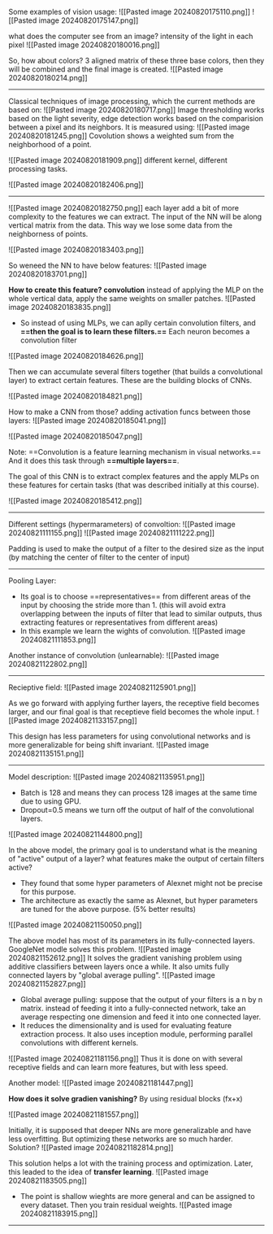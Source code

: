 
Some examples of vision usage:
![[Pasted image 20240820175110.png]]
![[Pasted image 20240820175147.png]]

what does the computer see from an image? intensity of the light in each pixel
![[Pasted image 20240820180016.png]]


So, how about colors? 3 aligned matrix of these three base colors, then they will be combined and the final image is created.
![[Pasted image 20240820180214.png]]


-----------------------

Classical techniques of image processing, which the current methods are based on:
![[Pasted image 20240820180717.png]]
Image thresholding works based on the light severity, edge detection works based on the comparision between a pixel and its neighbors. It is measured using:
![[Pasted image 20240820181245.png]]
Covolution shows a weighted sum from the neighborhood of a point.

![[Pasted image 20240820181909.png]]
different kernel, different processing tasks.

![[Pasted image 20240820182406.png]]


-------------------------------------
![[Pasted image 20240820182750.png]]
each layer add a bit of more complexity to the features we can extract.
The input of the NN will be along vertical matrix from the data. This way we lose some data from the neighborness of points.

![[Pasted image 20240820183403.png]]

So weneed the NN to have below features:
![[Pasted image 20240820183701.png]]

**How to create this feature? convolution** 
instead of applying the MLP on the whole vertical data, apply the same weights on smaller patches.
![[Pasted image 20240820183835.png]]
- So instead of using MLPs, we can aplly certain convolution filters, and **==then the goal is to learn these filters.==** Each neuron becomes a convolution filter

![[Pasted image 20240820184626.png]]


Then we can accumulate several filters together (that builds a convolutional layer) to extract certain features. These are the building blocks of CNNs.

![[Pasted image 20240820184821.png]]


How to make a CNN from those? adding activation funcs between those layers:
![[Pasted image 20240820185041.png]]

![[Pasted image 20240820185047.png]]


Note: ==Convolution is a feature learning mechanism in visual networks.== And it does this task through **==multiple layers==**.

The goal of this CNN is to extract complex features and the apply MLPs on these features for certain tasks (that was described initially at this course).

![[Pasted image 20240820185412.png]]

---

Different settings (hypermarameters) of convoltion:
![[Pasted image 20240821111155.png]]
![[Pasted image 20240821111222.png]]

Padding is used to make the output of a filter to the desired size as the input (by matching the center of filter to the center of input)

-------------------------------------------------

Pooling Layer:

- Its goal is to choose ==representatives== from different areas of the input by choosing the stride more than 1. (this will avoid extra overlapping between the inputs of filter that lead to similar outputs, thus extracting features or representatives from different areas)
- In this example we learn the wights of convolution.
![[Pasted image 20240821111853.png]]

Another instance of convolution (unlearnable):
![[Pasted image 20240821122802.png]]

----------------------------------

Recieptive field:
![[Pasted image 20240821125901.png]]

As we go forward with applying further layers, the receptive field becomes larger, and our final goal is that receptieve field becomes the whole input.
![[Pasted image 20240821133157.png]]

This design has less parameters for using convolutional networks and is more generalizable for being shift invariant.
![[Pasted image 20240821135151.png]]

-----------------------------------

Model description:
![[Pasted image 20240821135951.png]]

- Batch is 128 and means they can process 128 images at the same time due to using GPU.
- Dropout=0.5 means we turn off the output of half of the convolutional layers. 

![[Pasted image 20240821144800.png]]

In the above model, the primary goal is to understand what is the meaning of "active" output of a layer? what features make the output of certain filters active?
- They found that some hyper  parameters of Alexnet might not be precise for this purpose.
- The architecture as exactly the same as Alexnet, but hyper parameters are tuned for the above purpose. (5% better results)

![[Pasted image 20240821150050.png]]

The above model has most of its parameters in its fully-connected layers.
GoogleNet modle solves this problem.
![[Pasted image 20240821152612.png]]
 It solves the gradient vanishing problem using additive classifiers between layers once a while.
It also umits fully connected layers by "global average pulling".
![[Pasted image 20240821152827.png]]

- Global average pulling: suppose that the output of your filters is a n by n matrix. instead of feeding it into a fully-connected network, take an average respecting one dimension and feed it into one connected layer.
- It reduces the dimensionality and is used for evaluating feature extraction process. It also uses inception module, performing parallel convolutions with different kernels.

![[Pasted image 20240821181156.png]]
Thus it is done on with several receptive fields and can learn more features, but with less speed.

Another model:
![[Pasted image 20240821181447.png]]

**How does it solve gradien vanishing?** By using residual blocks (fx+x)

![[Pasted image 20240821181557.png]]

Initially, it is supposed that deeper NNs are more generalizable and have less overfitting. But optimizing these networks are so much harder. Solution?
![[Pasted image 20240821182814.png]]

This solution helps a lot with the training process and optimization. Later, this leaded to the idea of **transfer learning**.
![[Pasted image 20240821183505.png]]

- The point is shallow wieghts are more general and can be assigned to every dataset. Then you train residual weights.
![[Pasted image 20240821183915.png]]


-----

